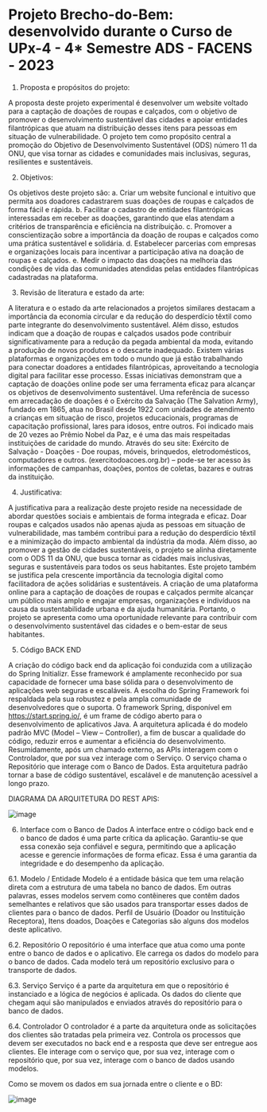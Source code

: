 # Projeto Brecho-do-Bem: desenvolvido durante o Curso de UPx-4 - 4* Semestre ADS - FACENS - 2023

1. Proposta e propósitos do projeto:

A proposta deste projeto experimental é desenvolver um website voltado para a captação de doações de roupas e calçados, com o objetivo de promover o desenvolvimento sustentável das cidades e apoiar entidades filantrópicas que atuam na distribuição desses itens para pessoas em situação de vulnerabilidade. O projeto tem como propósito central a promoção do Objetivo de Desenvolvimento Sustentável (ODS) número 11 da ONU, que visa tornar as cidades e comunidades mais inclusivas, seguras, resilientes e sustentáveis.

2. Objetivos:

Os objetivos deste projeto são:
a. Criar um website funcional e intuitivo que permita aos doadores cadastrarem suas doações de roupas e calçados de forma fácil e rápida.
b. Facilitar o cadastro de entidades filantrópicas interessadas em receber as doações, garantindo que elas atendam a critérios de transparência e eficiência na distribuição.
c. Promover a conscientização sobre a importância da doação de roupas e calçados como uma prática sustentável e solidária.
d. Estabelecer parcerias com empresas e organizações locais para incentivar a participação ativa na doação de roupas e calçados.
e. Medir o impacto das doações na melhoria das condições de vida das comunidades atendidas pelas entidades filantrópicas cadastradas na plataforma.

3. Revisão de literatura e estado da arte:

A literatura e o estado da arte relacionados a projetos similares destacam a importância da economia circular e da redução do desperdício têxtil como parte integrante do desenvolvimento sustentável. Além disso, estudos indicam que a doação de roupas e calçados usados pode contribuir significativamente para a redução da pegada ambiental da moda, evitando a produção de novos produtos e o descarte inadequado.
Existem várias plataformas e organizações em todo o mundo que já estão trabalhando para conectar doadores a entidades filantrópicas, aproveitando a tecnologia digital para facilitar esse processo. Essas iniciativas demonstram que a captação de doações online pode ser uma ferramenta eficaz para alcançar os objetivos de desenvolvimento sustentável.
Uma referência de sucesso em arrecadação de doações é o Exército da Salvação (The Salvation Army), fundado em 1865, atua no Brasil desde 1922 com unidades de atendimento a crianças em situação de risco, projetos educacionais, programas de capacitação profissional, lares para idosos, entre outros. Foi indicado mais de 20 vezes ao Prêmio Nobel da Paz, e é uma das mais respeitadas instituições de caridade do mundo. Através do seu site: Exército de Salvação - Doações - Doe roupas, móveis, brinquedos, eletrodomésticos, computadores e outros. (exercitodoacoes.org.br) – pode-se ter acesso às informações de campanhas, doações, pontos de coletas, bazares e outras da instituição.

4. Justificativa:

A justificativa para a realização deste projeto reside na necessidade de abordar questões sociais e ambientais de forma integrada e eficaz. Doar roupas e calçados usados não apenas ajuda as pessoas em situação de vulnerabilidade, mas também contribui para a redução do desperdício têxtil e a minimização do impacto ambiental da indústria da moda. Além disso, ao promover a gestão de cidades sustentáveis, o projeto se alinha diretamente com o ODS 11 da ONU, que busca tornar as cidades mais inclusivas, seguras e sustentáveis para todos os seus habitantes.
Este projeto também se justifica pela crescente importância da tecnologia digital como facilitadora de ações solidárias e sustentáveis. A criação de uma plataforma online para a captação de doações de roupas e calçados permite alcançar um público mais amplo e engajar empresas, organizações e indivíduos na causa da sustentabilidade urbana e da ajuda humanitária. Portanto, o projeto se apresenta como uma oportunidade relevante para contribuir com o desenvolvimento sustentável das cidades e o bem-estar de seus habitantes.

5. Código BACK END

A criação do código back end da aplicação foi conduzida com a utilização do Spring Initializr. Esse framework é amplamente reconhecido por sua capacidade de fornecer uma base sólida para o desenvolvimento de aplicações web seguras e escaláveis. A escolha do Spring Framework foi respaldada pela sua robustez e pela ampla comunidade de desenvolvedores que o suporta.
O framework Spring, disponível em https://start.spring.io/, é um frame de código aberto para o desenvolvimento de aplicativos Java.
A arquitetura aplicada é do modelo padrão MVC (Model – View – Controller), a fim de buscar a qualidade do código, reduzir erros e aumentar a eficiência do desenvolvimento. Resumidamente, após um chamado externo, as APIs interagem com o Controlador, que por sua vez interage com o Serviço. O serviço chama o Repositório que interage com o Banco de Dados. 
Esta arquitetura padrão tornar a base de código sustentável, escalável e de manutenção acessível a longo prazo. 

DIAGRAMA DA ARQUITETURA DO REST APIS: 

![image](https://github.com/Relias73/Brecho-do-Bem/assets/105240567/22082bb6-59e7-42a2-81c3-a4259b710dd5)


6. Interface com o Banco de Dados
A interface entre o código back end e o banco de dados é uma parte crítica da aplicação. Garantiu-se que essa conexão seja confiável e segura, permitindo que a aplicação acesse e gerencie informações de forma eficaz. Essa é uma garantia da integridade e do desempenho da aplicação.

6.1. Modelo / Entidade
Modelo é a entidade básica que tem uma relação direta com a estrutura de uma tabela no banco de dados. Em outras palavras, esses modelos servem como contêineres que contêm dados semelhantes e relativos que são usados para transportar esses dados de clientes para o banco de dados. Perfil de Usuário (Doador ou Instituição Receptora), Itens doados, Doações e Categorias são alguns dos modelos deste aplicativo.

6.2. Repositório
O repositório é uma interface que atua como uma ponte entre o banco de dados e o aplicativo. Ele carrega os dados do modelo para o banco de dados. Cada modelo terá um repositório exclusivo para o transporte de dados.

6.3.	Serviço
Serviço é a parte da arquitetura em que o repositório é instanciado e a lógica de negócios é aplicada. Os dados do cliente que chegam aqui são manipulados e enviados através do repositório para o banco de dados.

6.4.	Controlador
O controlador é a parte da arquitetura onde as solicitações dos clientes são tratadas pela primeira vez. Controla os processos que devem ser executados no back end e a resposta que deve ser entregue aos clientes. Ele interage com o serviço que, por sua vez, interage com o repositório que, por sua vez, interage com o banco de dados usando modelos.

Como se movem os dados em sua jornada entre o cliente e o BD:

![image](https://github.com/Relias73/Brecho-do-Bem/assets/105240567/11a9822d-352b-4f7b-8d51-6e98823e416a)








